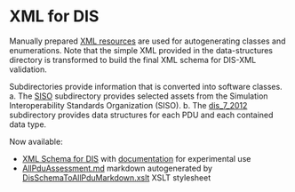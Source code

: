 # XML for DIS

Manually prepared [XML resources](dis_7_2012) are used for autogenerating classes and enumerations.
Note that the simple XML provided in the data-structures directory is transformed 
to build the final XML schema for DIS-XML validation.

Subdirectories provide information that is converted into software classes.
a. The [SISO](SISO) subdirectory provides selected assets from the Simulation Interoperability Standards Organization (SISO).
b. The [dis_7_2012](dis_7_2012) subdirectory provides data structures for each PDU and each contained data type.

Now available:
* [XML Schema for DIS](DIS_7_2012.autogenerated.xsd) with [documentation](https://savage.nps.edu/open-dis7-java/xml/SchemaDocumentation/DIS_7_2012.autogenerated.html) for experimental use
* [AllPduAssessment.md](AllPduAssessment.md) markdown autogenerated by [DisSchemaToAllPduMarkdown.xslt](DisSchemaToAllPduMarkdown.xslt) XSLT stylesheet
